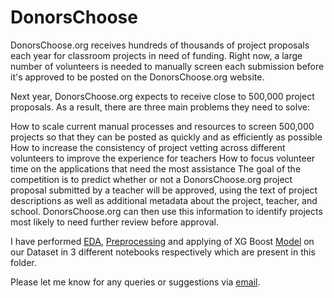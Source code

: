 # DonorsChoose
DonorsChoose.org receives hundreds of thousands of project proposals each year for classroom projects in need of funding. Right now, a large number of volunteers is needed to manually screen each submission before it's approved to be posted on the DonorsChoose.org website.

Next year, DonorsChoose.org expects to receive close to 500,000 project proposals. As a result, there are three main problems they need to solve:

How to scale current manual processes and resources to screen 500,000 projects so that they can be posted as quickly and as efficiently as possible
How to increase the consistency of project vetting across different volunteers to improve the experience for teachers
How to focus volunteer time on the applications that need the most assistance
The goal of the competition is to predict whether or not a DonorsChoose.org project proposal submitted by a teacher will be approved, using the text of project descriptions as well as additional metadata about the project, teacher, and school. DonorsChoose.org can then use this information to identify projects most likely to need further review before approval.

I have performed [EDA](https://github.com/Gowtham-98/ML-Case-Studies/blob/main/Donors-Choose/EDA_Donors_Choose.ipynb), [Preprocessing](https://github.com/Gowtham-98/ML-Case-Studies/blob/main/Donors-Choose/Preprocessing_Donors_Choose.ipynb) and applying of XG Boost [Model](https://github.com/Gowtham-98/ML-Case-Studies/blob/main/Donors-Choose/Modelling_Donors_choose.ipynb) on our Dataset in 3 different notebooks respectively which are present in this folder.

Please let me know for any queries or suggestions via  [email](mailto:munugowtham@gmail.com?subject=GitHub%20|%20Query%20on%20Donors%20Choose%20Case%20Study).
